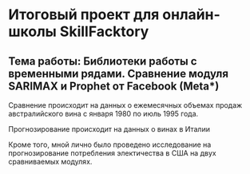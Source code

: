 # Итоговый проект для онлайн-школы SkillFacktory

## Тема работы: Библиотеки работы с временными рядами. Сравнение модуля SARIMAX и Prophet от Facebook (Meta*)

Сравнение происходит на данных о ежемесячных объемах продаж австралийского вина с января 1980 по июль 1995 года. 

Прогнозирование происходит на данных о винах в Италии

Кроме того, мной лично было проведено исследование на прогнозирование потребления электичества в США на двух сравниваемых модулях. 
